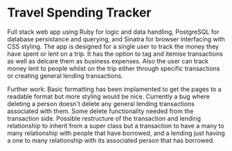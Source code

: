 # Travel Spending Tracker
Full stack web app using Ruby for logic and data handling, PostgreSQL for database persistance and querying, and Sinatra for browser interfacing with CSS styling. The app is designed for a single user to track the money they have spent or lent on a trip. It has the option to tag and itemise transactions as well as delcare them as business expenses. Also the user can track money lent to people whilst on the trip either through specific transactions or creating general lending transactions.

Further work:
Basic formatting has been implamented to get the pages to a readable format but more styling would be nice. Currently a bug where deleting a person doesn't delete any general lending transactions associated with them. Some delete functionality needed from the transaction side. Possible restructure of the transaction and lending relationship to inherit from a super class but a transaction to have a many to many relationship with people that have borrowed, and a lending just having a one to many relationship with its associated person that has borrowed.
